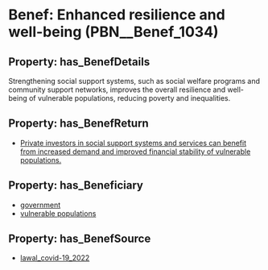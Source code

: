 # Benef: __Enhanced resilience and well-being__ (PBN__Benef_1034)

## Property: has_BenefDetails

Strengthening social support systems, such as social welfare programs and community support networks, improves the overall resilience and well-being of vulnerable populations, reducing poverty and inequalities.

## Property: has_BenefReturn

* [Private investors in social support systems and services can benefit from increased demand and improved financial stability of vulnerable populations.](../BenefReturn/PBN__BenefReturn_1155)

## Property: has_Beneficiary

* [government](../Stakeholder/PBN__Stakeholder_73)
* [vulnerable populations](../Stakeholder/PBN__Stakeholder_127)

## Property: has_BenefSource

* [lawal_covid-19_2022](../Article/PBN__Article_215)


